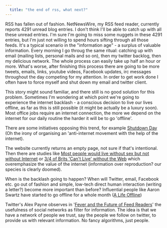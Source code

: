 ```yaml
---
  title: "the end of rss, what next?"
---
```



RSS has fallen out of fashion. NetNewsWire, my RSS feed reader, currently
reports 4291 unread blog entries. I don't think I'll be able to catch up with
all these unread entries. I'm sure I'm going to miss some nuggets in these 4291
entries, but I'm just not willing to spend hours sifting through all those
feeds. It's a typical scenario in the "information age" - a surplus of valuable
information. Every morning I go throug the same ritual: catching up with email
(mailing lists, personal mails and so on), then my twitter backlog, then my
delicious network. The whole process can easily take up half an hour or more.
What's worse, after finishing this process there are going to be more tweets, emails, links, youtube
videos, Facebook updates, irc messages throughout the day competing for my
attention. In order to get work done I often have to force myself and shut down
my email and twitter client. 

This story might sound familiar, and there still is no good solution for this
problem. Sometimes I'm wondering at which point we're going to experience the
internet backlash - a conscious decision to live our lives offline, as far as
this is still possible (it might be actually be a luxury soon).  Most office jobs
require an internet connection, the more we depend on the internet for our
daily routine the harder it will be to go 'offline'.

There are some initiatives opposing this trend, for example [Shutdown
  Day](http://www.shutdownday.org/) (Oh the irony of organising an
                                     'anti-internet movement with the help of
                                     the internet).

The website currently returns an empty page, not sure if that's intentional.
Then there are studies like [Most people would live without sex but not without
  Internet](http://www.infoniac.com/hi-tech/most-people-would-live-without-sex-but-not-without-internet.html)
or [3/4 of Brits 'Can't Live' without the
  Web](http://www.pcworld.com/article/150706/internet_addicts.html?tk=rss_news)
which overemphasize the value of the internet (information over reproduction? our
                                             species is clearly doomed).

When is the backlash going to happen? When will Twitter, email, Facebook etc.
go out of fashion and simple, low-tech direct human interaction (writing a
                                                                     letter?)
become more important than before? Influential people like Aaron Swartz have
started to go offline for a whole month ([A Life
                                         Offline](http://www.aaronsw.com/weblog/offline))

Twitter's Alex Payne observes in '[Fever and the Future of Feed
  Readers](http://al3x.net/2009/07/18/fever-and-the-future-of-feed-readers.html)'
the usefulness of social networks as filter for information. The idea is that
we have a network of people we trust, say the people we follow on twitter, to
provide us with relevant information. No fancy algorithms, just people.



